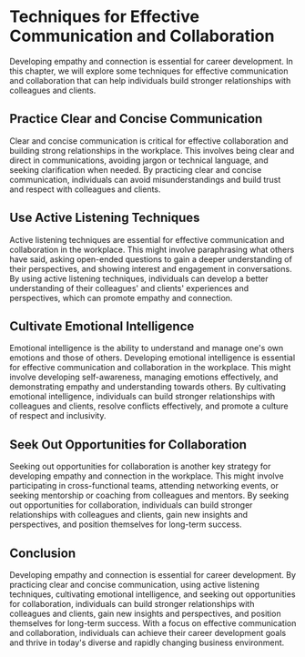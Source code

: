 Techniques for Effective Communication and Collaboration
=======================================================================================================

Developing empathy and connection is essential for career development. In this chapter, we will explore some techniques for effective communication and collaboration that can help individuals build stronger relationships with colleagues and clients.

Practice Clear and Concise Communication
----------------------------------------

Clear and concise communication is critical for effective collaboration and building strong relationships in the workplace. This involves being clear and direct in communications, avoiding jargon or technical language, and seeking clarification when needed. By practicing clear and concise communication, individuals can avoid misunderstandings and build trust and respect with colleagues and clients.

Use Active Listening Techniques
-------------------------------

Active listening techniques are essential for effective communication and collaboration in the workplace. This might involve paraphrasing what others have said, asking open-ended questions to gain a deeper understanding of their perspectives, and showing interest and engagement in conversations. By using active listening techniques, individuals can develop a better understanding of their colleagues' and clients' experiences and perspectives, which can promote empathy and connection.

Cultivate Emotional Intelligence
--------------------------------

Emotional intelligence is the ability to understand and manage one's own emotions and those of others. Developing emotional intelligence is essential for effective communication and collaboration in the workplace. This might involve developing self-awareness, managing emotions effectively, and demonstrating empathy and understanding towards others. By cultivating emotional intelligence, individuals can build stronger relationships with colleagues and clients, resolve conflicts effectively, and promote a culture of respect and inclusivity.

Seek Out Opportunities for Collaboration
----------------------------------------

Seeking out opportunities for collaboration is another key strategy for developing empathy and connection in the workplace. This might involve participating in cross-functional teams, attending networking events, or seeking mentorship or coaching from colleagues and mentors. By seeking out opportunities for collaboration, individuals can build stronger relationships with colleagues and clients, gain new insights and perspectives, and position themselves for long-term success.

Conclusion
----------

Developing empathy and connection is essential for career development. By practicing clear and concise communication, using active listening techniques, cultivating emotional intelligence, and seeking out opportunities for collaboration, individuals can build stronger relationships with colleagues and clients, gain new insights and perspectives, and position themselves for long-term success. With a focus on effective communication and collaboration, individuals can achieve their career development goals and thrive in today's diverse and rapidly changing business environment.
